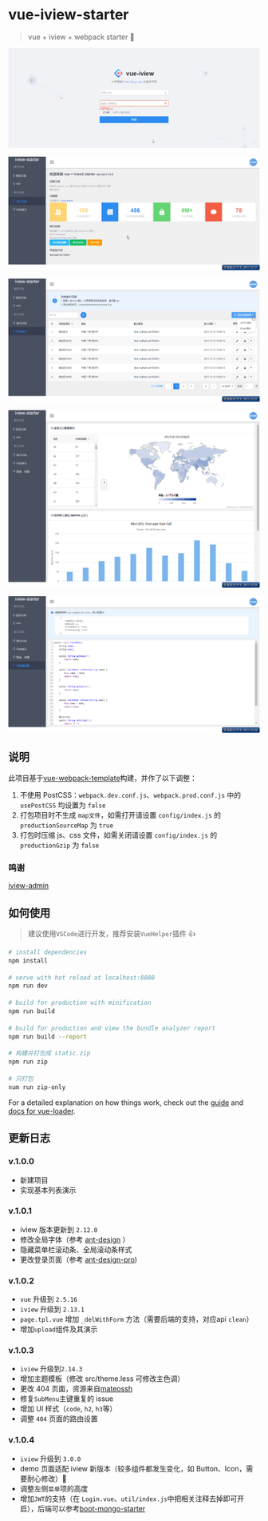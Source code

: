 # vue-iview-starter

> vue + iview + webpack starter 💛

![](static/login.png)

![demo](static/demo.png)

![](static/data-list.png)

![](static/demo-chart.png)

![](static/demo-code.png)

## 说明

此项目基于[vue-webpack-template](https://github.com/vuejs-templates/webpack)构建，并作了以下调整：

1. 不使用 PostCSS：`webpack.dev.conf.js`、`webpack.prod.conf.js` 中的 `usePostCSS` 均设置为 `false`
2. 打包项目时不生成 `map文件`，如需打开请设置 `config/index.js` 的 `productionSourceMap` 为 `true`
3. 打包时压缩 js、css 文件，如需关闭请设置 `config/index.js` 的 `productionGzip` 为 `false`


### 鸣谢

[iview-admin](https://github.com/iview/iview-admin/blob/dev/src/views/Main.vue)

## 如何使用
> 建议使用`VSCode`进行开发，推荐安装`VueHelper`插件 👍

``` bash
# install dependencies
npm install

# serve with hot reload at localhost:8080
npm run dev

# build for production with minification
npm run build

# build for production and view the bundle analyzer report
npm run build --report

# 构建并打包成 static.zip
npm run zip

# 只打包
num run zip-only
```

For a detailed explanation on how things work, check out the [guide](http://vuejs-templates.github.io/webpack/) and [docs for vue-loader](http://vuejs.github.io/vue-loader).


## 更新日志

### v.1.0.0

* 新建项目
* 实现基本列表演示

### v.1.0.1

* iview 版本更新到 `2.12.0`
* 修改全局字体（参考 [ant-design](https://github.com/ant-design/ant-design/) ）
* 隐藏菜单栏滚动条、全局滚动条样式
* 更改登录页面（参考 [ant-design-pro](https://github.com/ant-design/ant-design-pro))

### v.1.0.2

* `vue` 升级到 `2.5.16`
* `iview` 升级到 `2.13.1`
* `page.tpl.vue` 增加 `_delWithForm` 方法（需要后端的支持，对应api `clean`）
* 增加`upload`组件及其演示

### v.1.0.3

* `iview` 升级到`2.14.3`
* 增加主题模板（修改 src/theme.less 可修改主色调）
* 更改 404 页面，资源来自[mateossh](https://github.com/mateossh/404)
* 修复`SubMenu`主键重复的 issue
* 增加 UI 样式（`code`, `h2`, `h3`等）
* 调整 `404` 页面的路由设置

### v.1.0.4

* `iview` 升级到 `3.0.0` 
* demo 页面适配 iview 新版本（较多组件都发生变化，如 Button、Icon，需要耐心修改）🔋
* 调整左侧`菜单`项的高度
* 增加`JWT`的支持（在 `Login.vue`、`util/index.js`中把相关注释去掉即可开启），后端可以参考[boot-mongo-starter](https://github.com/0604hx/boot-mongo-starter)